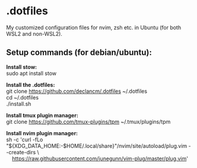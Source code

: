# .dotfiles
My customized configuration files for nvim, zsh etc. in Ubuntu (for both WSL2 and non-WSL2).

## Setup commands (for debian/ubuntu):

**Install stow:** \
sudo apt install stow

**Install the .dotfiles:** \
git clone https://github.com/declancm/.dotfiles ~/.dotfiles \
cd ~/.dotfiles \
./install.sh

**Install tmux plugin manager:** \
git clone https://github.com/tmux-plugins/tpm ~/.tmux/plugins/tpm

**Install nvim plugin manager:** \
sh -c 'curl -fLo "${XDG_DATA_HOME:-$HOME/.local/share}"/nvim/site/autoload/plug.vim --create-dirs \\ \
&nbsp;&nbsp;&nbsp;&nbsp;https://raw.githubusercontent.com/junegunn/vim-plug/master/plug.vim'
